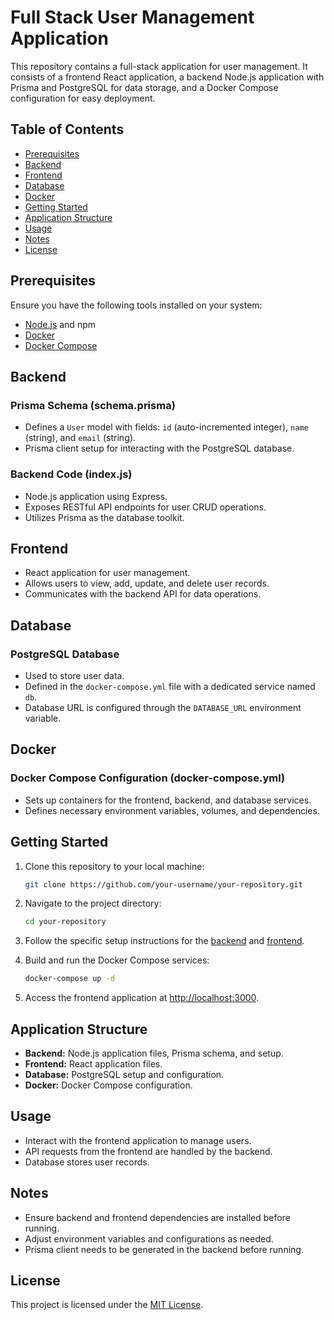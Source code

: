 # Full Stack User Management Application

This repository contains a full-stack application for user management. It consists of a frontend React application, a backend Node.js application with Prisma and PostgreSQL for data storage, and a Docker Compose configuration for easy deployment.

## Table of Contents

- [Prerequisites](#prerequisites)
- [Backend](#backend)
- [Frontend](#frontend)
- [Database](#database)
- [Docker](#docker)
- [Getting Started](#getting-started)
- [Application Structure](#application-structure)
- [Usage](#usage)
- [Notes](#notes)
- [License](#license)

## Prerequisites

Ensure you have the following tools installed on your system:

- [Node.js](https://nodejs.org/) and npm
- [Docker](https://docs.docker.com/get-docker/)
- [Docker Compose](https://docs.docker.com/compose/install/)

## Backend

### Prisma Schema (schema.prisma)

- Defines a `User` model with fields: `id` (auto-incremented integer), `name` (string), and `email` (string).
- Prisma client setup for interacting with the PostgreSQL database.

### Backend Code (index.js)

- Node.js application using Express.
- Exposes RESTful API endpoints for user CRUD operations.
- Utilizes Prisma as the database toolkit.

## Frontend

- React application for user management.
- Allows users to view, add, update, and delete user records.
- Communicates with the backend API for data operations.

## Database

### PostgreSQL Database

- Used to store user data.
- Defined in the `docker-compose.yml` file with a dedicated service named `db`.
- Database URL is configured through the `DATABASE_URL` environment variable.

## Docker

### Docker Compose Configuration (docker-compose.yml)

- Sets up containers for the frontend, backend, and database services.
- Defines necessary environment variables, volumes, and dependencies.

## Getting Started

1. Clone this repository to your local machine:

    ```bash
    git clone https://github.com/your-username/your-repository.git
    ```

2. Navigate to the project directory:

    ```bash
    cd your-repository
    ```

3. Follow the specific setup instructions for the [backend](#backend) and [frontend](#frontend).

4. Build and run the Docker Compose services:

    ```bash
    docker-compose up -d
    ```

5. Access the frontend application at [http://localhost:3000](http://localhost:3000).

## Application Structure

- **Backend:** Node.js application files, Prisma schema, and setup.
- **Frontend:** React application files.
- **Database:** PostgreSQL setup and configuration.
- **Docker:** Docker Compose configuration.

## Usage

- Interact with the frontend application to manage users.
- API requests from the frontend are handled by the backend.
- Database stores user records.

## Notes

- Ensure backend and frontend dependencies are installed before running.
- Adjust environment variables and configurations as needed.
- Prisma client needs to be generated in the backend before running.
  
## License

This project is licensed under the [MIT License](LICENSE).
